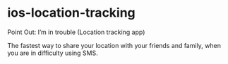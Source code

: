 # ios-location-tracking
Point Out: I’m in trouble (Location tracking app)


The fastest way to share your location with your friends and family, when you are in difficulty using SMS.
